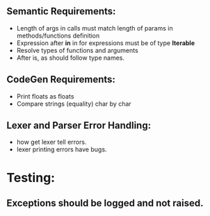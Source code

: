 ## Semantic Requirements:
- Length of args in calls must match length of params in methods/functions definition
- Expression after **in** in for expressions must be of type **Iterable**
- Resolve types of functions and arguments
- After is, as should follow type names.

## CodeGen Requirements:
- Print floats as floats
- Compare strings (equality) char by char

## Lexer and Parser Error Handling:
- how get lexer tell errors.
- lexer printing errors have bugs.

# Testing:

## Exceptions should be logged and not raised.